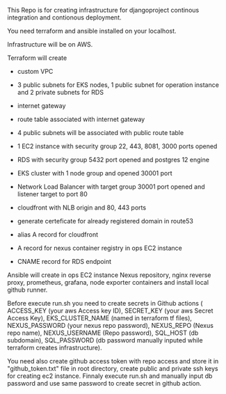 This Repo is for creating infrastructure for djangoproject continous integration and contionous deployment.

You need terraform and ansible installed on your localhost.

Infrastructure will be on AWS. 

Terraform will create

  - custom VPC

  - 3 public subnets for EKS nodes, 1 public subnet for operation instance and 2 private subnets for RDS

  - internet gateway

  - route table associated with internet gateway

  - 4 public subnets will be associated with public route table

  - 1 EC2 instance with security group 22, 443, 8081, 3000 ports opened

  - RDS with security group 5432 port opened and postgres 12 engine

  - EKS cluster with 1 node group and opened 30001 port

  - Network Load Balancer with target group 30001 port opened and listener target to port 80

  - cloudfront with NLB origin and 80, 443 ports

  - generate certeficate for already registered domain in route53

  - alias A record for cloudfront

  - A record for nexus container registry in ops EC2 instance

  - CNAME record for RDS endpoint

Ansible will create in ops EC2 instance Nexus repository, nginx reverse proxy, prometheus, grafana, node exporter containers and install local github runner.

Before execute run.sh you need to create secrets in Github actions ( ACCESS_KEY (your aws Access key ID), SECRET_KEY (your aws Secret Access Key),
EKS_CLUSTER_NAME (named in terraform tf files), NEXUS_PASSWORD (your nexus repo password), NEXUS_REPO (Nexus repo name), NEXUS_USERNAME (Repo password),  SQL_HOST (db subdomain), SQL_PASSWORD (db password manually inputed while terraform creates infrastructure). 

You need also create github access token with repo access and store it in "github_token.txt" file in root directory, create public and private ssh keys for creating ec2 instance.
Finnaly execute run.sh and manually input db password and use same password to create secret in github action.



